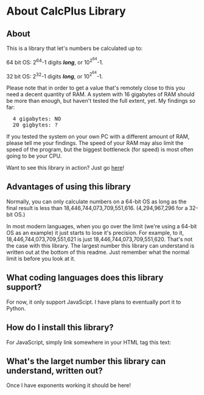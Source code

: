 # About CalcPlus Library

## About

This is a library that let's numbers be calculated up to:

  64 bit OS: 2<sup>64</sup>-1 digits <i><b>long</b></i>, or 10<sup>2<sup>64</sup></sup>-1.
  
  32 bit OS: 2<sup>32</sup>-1 digits <i><b>long</b></i>, or 10<sup>2<sup>64</sup></sup>-1.

Please note that in order to get a value that's remotely close to this you need a decent quantity of RAM. A system with 16 gigabytes of RAM should be more than enough, but haven't tested the full extent, yet. My findings so far:
<pre>  4 gigabytes: NO
  20 gigbytes: ?</pre>

If you tested the system on your own PC with a different amount of RAM, please tell me your findings.
The speed of your RAM may also limit the speed of the program, but the biggest bottleneck (for speed) is most often going to be your CPU. 

Want to see this library in action? Just go [here](https://virxec.github.io/CalcPlus/PreviewLibrary)!

## Advantages of using this library
Normally, you can only calculate numbers on a 64-bit OS as long as the final result is less than 18,446,744,073,709,551,616. (4,294,967,296 for a 32-bit OS.)

In most modern languages, when you go over the limit (we're using a 64-bit OS as an example) it just starts to lose it's precision. For example, to it, 18,446,744,073,709,551,621 is just 18,446,744,073,709,551,620. That's not the case with this library. The largest number this library can understand is written out at the bottom of this readme. Just remember what the normal limit is before you look at it.

## What coding languages does this library support?
For now, it only support JavaScipt. I have plans to eventually port it to Python.

## How do I install this library?

For JavaScript, simply link somewhere in your HTML <head> tag this text:

<script src="https://virxec.github.io/CalcPlus/assets/Library.js "></script>

## What's the larget number this library can understand, written out?

Once I have exponents working it should be here!
